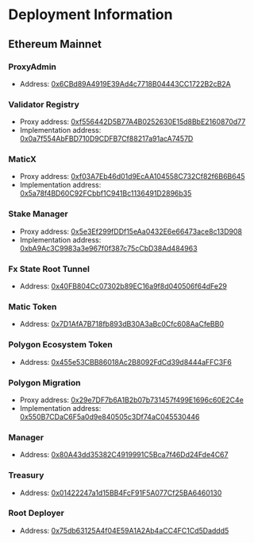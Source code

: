 # Deployment Information

## Ethereum Mainnet

### ProxyAdmin

-   Address: [0x6CBd89A4919E39Ad4c7718B04443CC1722B2cB2A](https://etherscan.io/address/0x6CBd89A4919E39Ad4c7718B04443CC1722B2cB2A)

### Validator Registry

-   Proxy address: [0xf556442D5B77A4B0252630E15d8BbE2160870d77](https://etherscan.io/address/0xf556442D5B77A4B0252630E15d8BbE2160870d77)
-   Implementation address: [0x0a7f554AbFBD710D9CDFB7Cf88217a91acA7457D](https://etherscan.io/address/0x0a7f554AbFBD710D9CDFB7Cf88217a91acA7457D)

### MaticX

-   Proxy address: [0xf03A7Eb46d01d9EcAA104558C732Cf82f6B6B645](https://etherscan.io/address/0xf03A7Eb46d01d9EcAA104558C732Cf82f6B6B645)
-   Implementation address: [0x5a78f4BD60C92FCbbf1C941Bc1136491D2896b35](https://etherscan.io/address/0x5a78f4BD60C92FCbbf1C941Bc1136491D2896b35)

### Stake Manager

-   Proxy address: [0x5e3Ef299fDDf15eAa0432E6e66473ace8c13D908](https://etherscan.io/address/0x5e3Ef299fDDf15eAa0432E6e66473ace8c13D908)
-   Implementation address: [0xbA9Ac3C9983a3e967f0f387c75cCbD38Ad484963](https://etherscan.io/address/0xbA9Ac3C9983a3e967f0f387c75cCbD38Ad484963)

### Fx State Root Tunnel

-   Address: [0x40FB804Cc07302b89EC16a9f8d040506f64dFe29](https://etherscan.io/address/0x40FB804Cc07302b89EC16a9f8d040506f64dFe29)

### Matic Token

-   Address: [0x7D1AfA7B718fb893dB30A3aBc0Cfc608AaCfeBB0](https://etherscan.io/address/0x7D1AfA7B718fb893dB30A3aBc0Cfc608AaCfeBB0)

### Polygon Ecosystem Token

-   Address: [0x455e53CBB86018Ac2B8092FdCd39d8444aFFC3F6](https://etherscan.io/address/0x455e53CBB86018Ac2B8092FdCd39d8444aFFC3F6)

### Polygon Migration

-   Proxy address: [0x29e7DF7b6A1B2b07b731457f499E1696c60E2C4e](https://etherscan.io/address/0x29e7DF7b6A1B2b07b731457f499E1696c60E2C4e)
-   Implementation address: [0x550B7CDaC6F5a0d9e840505c3Df74aC045530446](https://etherscan.io/address/0x550B7CDaC6F5a0d9e840505c3Df74aC045530446)

### Manager

-   Address: [0x80A43dd35382C4919991C5Bca7f46Dd24Fde4C67](https://etherscan.io/address/0x80A43dd35382C4919991C5Bca7f46Dd24Fde4C67)

### Treasury

-   Address: [0x01422247a1d15BB4FcF91F5A077Cf25BA6460130](https://etherscan.io/address/0x01422247a1d15BB4FcF91F5A077Cf25BA6460130)

### Root Deployer

-   Address: [0x75db63125A4f04E59A1A2Ab4aCC4FC1Cd5Daddd5](https://etherscan.io/address/0x75db63125A4f04E59A1A2Ab4aCC4FC1Cd5Daddd5)
